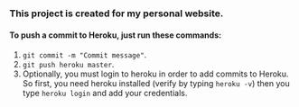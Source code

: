 ### This project is created for my personal website.

#### To push a commit to Heroku, just run these commands:
1. `git commit -m "Commit message"`.
2. `git push heroku master`.
3. Optionally, you must login to heroku in order to add commits to Heroku. 
So first, you need heroku installed (verify by typing `heroku -v`) then you type `heroku login` and add your credentials.